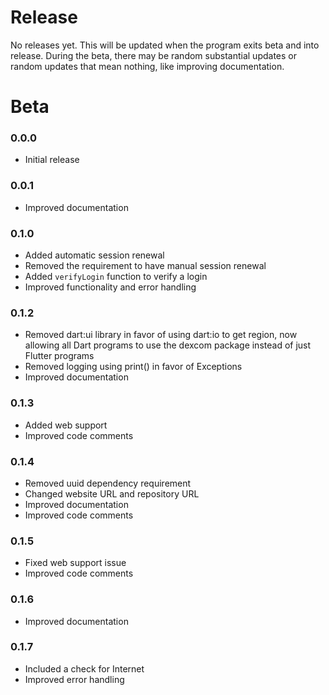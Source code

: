 # Release
No releases yet. This will be updated when the program exits beta and into release. During the beta, there may be random substantial updates or random updates that mean nothing, like improving documentation.

# Beta

### 0.0.0
- Initial release

### 0.0.1
- Improved documentation

### 0.1.0
- Added automatic session renewal
- Removed the requirement to have manual session renewal
- Added `verifyLogin` function to verify a login
- Improved functionality and error handling

<!--
### 0.1.1
- Improved documentation
-->

### 0.1.2
- Removed dart:ui library in favor of using dart:io to get region, now allowing all Dart programs to use the dexcom package instead of just Flutter programs
- Removed logging using print() in favor of Exceptions
- Improved documentation

### 0.1.3
- Added web support
- Improved code comments

### 0.1.4
- Removed uuid dependency requirement
- Changed website URL and repository URL
- Improved documentation
- Improved code comments

### 0.1.5
- Fixed web support issue
- Improved code comments

### 0.1.6
- Improved documentation

### 0.1.7
- Included a check for Internet
- Improved error handling